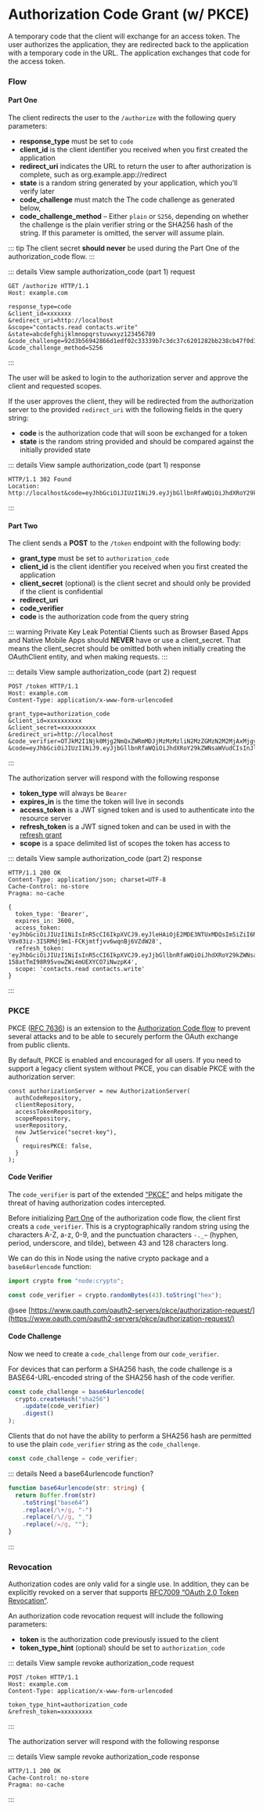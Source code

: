 # Authorization Code Grant (w/ PKCE)
   
A temporary code that the client will exchange for an access token. The user authorizes the application, they are redirected back to the application with a temporary code in the URL. The application exchanges that code for the access token. 

### Flow

#### Part One

The client redirects the user to the `/authorize` with the following query parameters:

- **response_type** must be set to `code`
- **client_id** is the client identifier you received when you first created the application
- **redirect_uri** indicates the URL to return the user to after authorization is complete, such as org.example.app://redirect
- **state** is a random string generated by your application, which you’ll verify later
- **code_challenge** must match the The code challenge as generated below, 
- **code_challenge_method** – Either `plain` or `S256`, depending on whether the challenge is the plain verifier string or the SHA256 hash of the string. If this parameter is omitted, the server will assume plain.

::: tip
The client secret **should never** be used during the Part One of the authorization_code flow.
:::

::: details View sample authorization_code (part 1) request
```http request
GET /authorize HTTP/1.1
Host: example.com

response_type=code
&client_id=xxxxxxx
&redirect_uri=http://localhost
&scope="contacts.read contacts.write"
&state=abcdefghijklmnopqrstuvwxyz123456789
&code_challenge=92d3b56942866d1edf02c33339b7c3dc37c6201282bb238cb47f0d3289f28a93f1bdd8af6ca9913aed0c4c
&code_challenge_method=S256
```
:::

The user will be asked to login to the authorization server and approve the client and requested scopes.

If the user approves the client, they will be redirected from the authorization server to the provided `redirect_uri` with the following fields in the query string:

- **code** is the authorization code that will soon be exchanged for a token
- **state** is the random string provided and should be compared against the initially provided state

::: details View sample authorization_code (part 1) response
```http request
HTTP/1.1 302 Found
Location: http://localhost&code=eyJhbGciOiJIUzI1NiJ9.eyJjbGllbnRfaWQiOiJhdXRoY29kZWNsaWVudCIsInJlZGlyZWN0X3VyaSI6Imh0dHA6Ly9sb2NhbGhvc3QiLCJhdXRoX2NvZGVfaWQiOiJteS1zdXBlci1zZWNyZXQtYXV0aC1jb2RlIiwic2NvcGVzIjpbXSwiZXhwaXJlX3RpbWUiOjE2MDE3NTM3MzMsImNvZGVfY2hhbGxlbmdlIjoiT0RRd1pHTTRZelpsTnpNeU1qUXlaREF4WWpFNU1XWmtZMlJrTmpKbU1UbGxNbUkwTnpJMFpEbGtNR0psWWpGbE1tTXhPV1kyWkRJMVpEZGpNak13WWciLCJjb2RlX2NoYWxsZW5nZV9tZXRob2QiOiJTMjU2In0.OIEtZN5BHNaB4Mz0plUpGAP93EHyoil2smJiG3S_2BM&state=abcdefghijklmnopqrstuvwxyz123456789
```
:::

#### Part Two

The client sends a **POST** to the `/token` endpoint with the following body:

- **grant_type** must be set to `authorization_code`
- **client_id** is the client identifier you received when you first created the application
- **client_secret** (optional) is the client secret and should only be provided if the client is confidential
- **redirect_uri**
- **code_verifier**
- **code** is the authorization code from the query string

::: warning Private Key Leak Potential
Clients such as Browser Based Apps and Native Mobile Apps should **NEVER** have or use a client_secret. That means the client_secret should be omitted both when initially creating the OAuthClient entity, and when making requests.
:::

::: details View sample authorization_code (part 2) request
```http request
POST /token HTTP/1.1
Host: example.com
Content-Type: application/x-www-form-urlencoded

grant_type=authorization_code
&client_id=xxxxxxxxxx
&client_secret=xxxxxxxxxx
&redirect_uri=http://localhost
&code_verifier=OTJkM2I1Njk0Mjg2NmQxZWRmMDJjMzMzMzliN2MzZGMzN2M2MjAxMjgyYmIyMzhjYjQ3ZjBkMzI4OWYyOGE5M2YxYmRkOGFmNmNhOTkxM2FlZDBjNGM
&code=eyJhbGciOiJIUzI1NiJ9.eyJjbGllbnRfaWQiOiJhdXRoY29kZWNsaWVudCIsInJlZGlyZWN0X3VyaSI6Imh0dHA6Ly9sb2NhbGhvc3QiLCJhdXRoX2NvZGVfaWQiOiJteS1zdXBlci1zZWNyZXQtYXV0aC1jb2RlIiwic2NvcGVzIjpbXSwiZXhwaXJlX3RpbWUiOjE2MDE3NTM3MzMsImNvZGVfY2hhbGxlbmdlIjoiT0RRd1pHTTRZelpsTnpNeU1qUXlaREF4WWpFNU1XWmtZMlJrTmpKbU1UbGxNbUkwTnpJMFpEbGtNR0psWWpGbE1tTXhPV1kyWkRJMVpEZGpNak13WWciLCJjb2RlX2NoYWxsZW5nZV9tZXRob2QiOiJTMjU2In0.OIEtZN5BHNaB4Mz0plUpGAP93EHyoil2smJiG3S_2BM
```
:::

The authorization server will respond with the following response

- **token_type** will always be `Bearer`
- **expires_in** is the time the token will live in seconds
- **access_token** is a JWT signed token and is used to authenticate into the resource server
- **refresh_token** is a JWT signed token and can be used in with the [refresh grant](#refresh-token-grant) 
- **scope** is a space delimited list of scopes the token has access to

::: details View sample authorization_code (part 2) response
```http request
HTTP/1.1 200 OK
Content-Type: application/json; charset=UTF-8
Cache-Control: no-store
Pragma: no-cache

{
  token_type: 'Bearer',
  expires_in: 3600,
  access_token: 'eyJhbGciOiJIUzI1NiIsInR5cCI6IkpXVCJ9.eyJleHAiOjE2MDE3NTUxMDQsIm5iZiI6MTYwMTc1MTUwNCwiaWF0IjoxNjAxNzUxNTA0LCJqdGkiOiJuZXcgdG9rZW4iLCJjaWQiOiJ0ZXN0IGF1dGggY29kZSBjbGllbnQiLCJzY29wZSI6IiJ9.-V9x03iz-3ISRMdj9m1-FCKjmtfjvv6wqnBj6VZdW28',
  refresh_token: 'eyJhbGciOiJIUzI1NiIsInR5cCI6IkpXVCJ9.eyJjbGllbnRfaWQiOiJhdXRoY29kZWNsaWVudCIsImFjY2Vzc190b2tlbl9pZCI6Im5ldyB0b2tlbiIsInJlZnJlc2hfdG9rZW5faWQiOiJ0aGlzLWlzLW15LXN1cGVyLXNlY3JldC1yZWZyZXNoLXRva2VuIiwic2NvcGUiOiIiLCJleHBpcmVfdGltZSI6MTYwMTc1NTEwNCwiaWF0IjoxNjAxNzUxNTAzfQ.J_RUFD5-158atTmI98R95vowZWi4mUEXYCO7iNwzpK4',
  scope: 'contacts.read contacts.write'
}
```
:::

### PKCE

PKCE ([RFC 7636](https://tools.ietf.org/html/rfc7636)) is an extension to the [Authorization Code flow](https://oauth.net/2/grant-types/authorization-code/) to prevent several attacks and to be able to securely perform the OAuth exchange from public clients.

By default, PKCE is enabled and encouraged for all users. If you need to support a legacy client system without PKCE, you can disable PKCE with the authorization server:

```
const authorizationServer = new AuthorizationServer(
  authCodeRepository,
  clientRepository,
  accessTokenRepository,
  scopeRepository,
  userRepository,
  new JwtService("secret-key"),
  {
    requiresPKCE: false,
  }
);
```

#### Code Verifier

The `code_verifier` is part of the extended [“PKCE”](https://tools.ietf.org/html/rfc7636) and helps mitigate the threat of having authorization codes intercepted.

Before initializing [Part One](#part-one) of the authorization code flow, the client first creats a `code_verifier`. This is a cryptographically random string using the characters A-Z, a-z, 0-9, and the punctuation characters `-._~` (hyphen, period, underscore, and tilde), between 43 and 128 characters long.

We can do this in Node using the native crypto package and a `base64urlencode` function:

```typescript
import crypto from "node:crypto";

const code_verifier = crypto.randomBytes(43).toString("hex");
```

@see [https://www.oauth.com/oauth2-servers/pkce/authorization-request/](https://www.oauth.com/oauth2-servers/pkce/authorization-request/)

#### Code Challenge

Now we need to create a `code_challenge` from our `code_verifier`. 

For devices that can perform a SHA256 hash, the code challenge is a BASE64-URL-encoded string of the SHA256 hash of the code verifier. 

```typescript
const code_challenge = base64urlencode(
  crypto.createHash("sha256")
    .update(code_verifier)
    .digest()
);
```

Clients that do not have the ability to perform a SHA256 hash are permitted to use the plain `code_verifier` string as the `code_challenge`.

```typescript
const code_challenge = code_verifier;
```

::: details Need a base64urlencode function?
```typescript
function base64urlencode(str: string) {
  return Buffer.from(str)
    .toString("base64")
    .replace(/\+/g, "-")
    .replace(/\//g, "_")
    .replace(/=/g, "");
}
```
:::

### Revocation

Authorization codes are only valid for a single use. In addition, they can be explicitly revoked on a server that supports
[RFC7009 “OAuth 2.0 Token Revocation”](https://tools.ietf.org/html/rfc7009).

An authorization code revocation request will include the following parameters:

- **token** is the authorization code previously issued to the client
- **token_type_hint** (optional) should be set to `authorization_code`

::: details View sample revoke authorization_code request
```http request
POST /token HTTP/1.1
Host: example.com
Content-Type: application/x-www-form-urlencoded

token_type_hint=authorization_code
&refresh_token=xxxxxxxxx
```
:::

The authorization server will respond with the following response

::: details View sample revoke authorization_code response
```http request
HTTP/1.1 200 OK
Cache-Control: no-store
Pragma: no-cache
```
:::